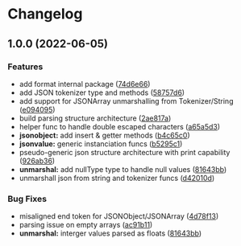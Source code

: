 # Changelog

## 1.0.0 (2022-06-05)


### Features

* add format internal package ([74d6e66](https://www.github.com/hbollon/jgo/commit/74d6e660e5cd6bb62a3c8f94159476f376d0e115))
* add JSON tokenizer type and methods ([58757d6](https://www.github.com/hbollon/jgo/commit/58757d6b67d2d2edfe2b46305526330c01d3e05e))
* add support for JSONArray unmarshalling from Tokenizer/String ([e094095](https://www.github.com/hbollon/jgo/commit/e09409503f27e3454a832f656b8d00573f80640f))
* build parsing structure architecture ([2ae817a](https://www.github.com/hbollon/jgo/commit/2ae817a19ba883346d7153ba8e5f373a5546441a))
* helper func to handle double escaped characters ([a65a5d3](https://www.github.com/hbollon/jgo/commit/a65a5d32c128bd22bf2c6b0236915d27acfbb182))
* **jsonobject:** add insert & getter methods ([b4c65c0](https://www.github.com/hbollon/jgo/commit/b4c65c069ebf76a5c36de3df5b76f1dd5d47d755))
* **jsonvalue:** generic instanciation funcs ([b5295c1](https://www.github.com/hbollon/jgo/commit/b5295c1b4ab75c84cd243802f8ad1bd87d0760e1))
* pseudo-generic json structure architecture with print capability ([926ab36](https://www.github.com/hbollon/jgo/commit/926ab3661c9c482c241810a8e26760f89f33e757))
* **unmarshal:** add nullType type to handle null values ([81643bb](https://www.github.com/hbollon/jgo/commit/81643bb94a6e47a9d06da1f6c0a252cd301232cd))
* unmarshall json from string and tokenizer funcs ([d42010d](https://www.github.com/hbollon/jgo/commit/d42010df0eaf0a08a595c511145f9f21748f14fd))


### Bug Fixes

* misaligned end token for JSONObject/JSONArray ([4d78f13](https://www.github.com/hbollon/jgo/commit/4d78f138cfef45a70504f6720a2c2889d8d611f0))
* parsing issue on empty arrays ([ac91b11](https://www.github.com/hbollon/jgo/commit/ac91b117dd1927dc2f26940cdb923a49396b1287))
* **unmarshal:** interger values parsed as floats ([81643bb](https://www.github.com/hbollon/jgo/commit/81643bb94a6e47a9d06da1f6c0a252cd301232cd))
